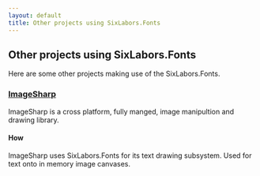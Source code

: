 ```yaml
---
layout: default
title: Other projects using SixLabors.Fonts
---
```


## Other projects using SixLabors.Fonts

Here are some other projects making use of the SixLabors.Fonts.

### [ImageSharp](https://github.com/JimBobSquarePants/ImageSharp/) 

ImageSharp is a cross platform, fully manged, image manipultion and drawing library.

#### How

ImageSharp uses SixLabors.Fonts for its text drawing subsystem. Used for text onto in memory image canvases.
